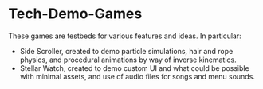 # Tech-Demo-Games
These games are testbeds for various features and ideas. In particular:
- Side Scroller, created to demo particle simulations, hair and rope physics, and procedural animations by way of inverse kinematics.
- Stellar Watch, created to demo custom UI and what could be possible with minimal assets, and use of audio files for songs and menu sounds.
